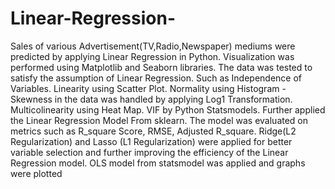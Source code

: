 # Linear-Regression-
Sales of various Advertisement(TV,Radio,Newspaper)  mediums were predicted by applying Linear Regression in Python.
Visualization was performed using Matplotlib and Seaborn libraries.
The data was tested to satisfy the assumption of Linear Regression. 
Such as Independence of Variables. Linearity using Scatter Plot. Normality using Histogram - Skewness in the data was handled by applying Log1 Transformation. Multicolinearity using Heat Map. VIF by Python Statsmodels. 
Further applied the Linear Regression Model From sklearn. 
The model was evaluated on metrics such as R_square Score, RMSE, Adjusted R_square. 
Ridge(L2 Regularization) and Lasso (L1 Regularization) were applied for better variable selection and further improving the efficiency of the Linear Regression model.
OLS model from statsmodel was applied and graphs were plotted

